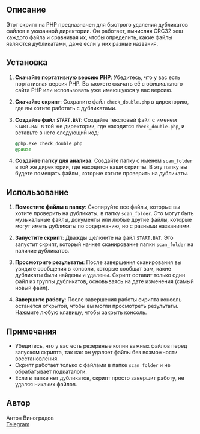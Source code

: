 ## Описание
Этот скрипт на PHP предназначен для быстрого удаления дубликатов файлов в указанной директории. Он работает, вычисляя CRC32 хеш каждого файла и сравнивая их, чтобы определить, какие файлы являются дубликатами, даже если у них разные названия. 

## Установка
1. **Скачайте портативную версию PHP**: Убедитесь, что у вас есть портативная версия PHP. Вы можете скачать её с официального сайта PHP или использовать уже имеющуюся у вас версию.

2. **Скачайте скрипт**: Сохраните файл `check_double.php` в директорию, где вы хотите работать с дубликатами.

3. **Создайте файл `START.BAT`**: Создайте текстовый файл с именем `START.BAT` в той же директории, где находится `check_double.php`, и вставьте в него следующий код:
   ```bat
   @php.exe check_double.php
   @pause
   ```

4. **Создайте папку для анализа**: Создайте папку с именем `scan_folder` в той же директории, где находятся ваши скрипты. В эту папку вы будете помещать файлы, которые хотите проверить на дубликаты.

## Использование
1. **Поместите файлы в папку**: Скопируйте все файлы, которые вы хотите проверить на дубликаты, в папку `scan_folder`. Это могут быть музыкальные файлы, документы или любые другие файлы, которые могут иметь дубликаты по содержанию, но с разными названиями.

2. **Запустите скрипт**: Дважды щелкните на файл `START.BAT`. Это запустит скрипт, который начнет сканирование папки `scan_folder` на наличие дубликатов.

3. **Просмотрите результаты**: После завершения сканирования вы увидите сообщения в консоли, которые сообщат вам, какие дубликаты были найдены и удалены. Скрипт оставит только один файл из группы дубликатов, основываясь на дате изменения (самый новый файл).

4. **Завершите работу**: После завершения работы скрипта консоль останется открытой, чтобы вы могли просмотреть результаты. Нажмите любую клавишу, чтобы закрыть консоль.

## Примечания
- Убедитесь, что у вас есть резервные копии важных файлов перед запуском скрипта, так как он удаляет файлы без возможности восстановления.
- Скрипт работает только с файлами в папке `scan_folder` и не обрабатывает подкаталоги.
- Если в папке нет дубликатов, скрипт просто завершит работу, не удаляя никаких файлов.

## Автор
Антон Виноградов  
[Telegram](https://t.me/vinantole)
